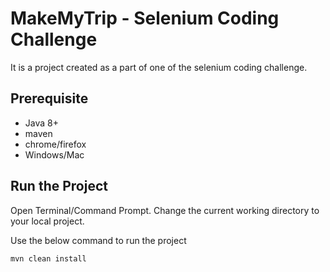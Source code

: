# MakeMyTrip - Selenium Coding Challenge

It is a project created as a part of one of the selenium coding challenge.

## Prerequisite

 - Java 8+
 - maven
 - chrome/firefox
 - Windows/Mac

## Run the Project

Open Terminal/Command Prompt. Change the current working directory to your local project.

Use the below command to run the project

```bash
mvn clean install
```


